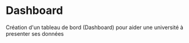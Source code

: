 # Dashboard
Création d'un tableau de bord (Dashboard) pour aider une université à presenter ses données
